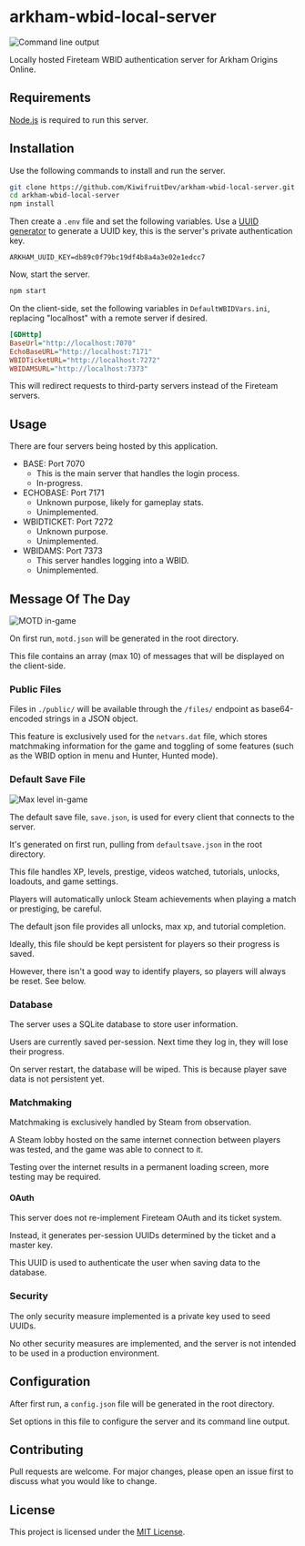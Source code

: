 # arkham-wbid-local-server

![Command line output](https://i.imgur.com/Oydg0lt.png)

Locally hosted Fireteam WBID authentication server for Arkham Origins Online.

## Requirements

[Node.js](https://nodejs.org/en/) is required to run this server.

## Installation

Use the following commands to install and run the server.

```bash
git clone https://github.com/KiwifruitDev/arkham-wbid-local-server.git
cd arkham-wbid-local-server
npm install
```

Then create a `.env` file and set the following variables. Use a [UUID generator](https://www.uuidgenerator.net/) to generate a UUID key, this is the server's private authentication key.

```env
ARKHAM_UUID_KEY=db89c0f79bc19df4b8a4a3e02e1edcc7
```

Now, start the server.

```bash
npm start
```

On the client-side, set the following variables in `DefaultWBIDVars.ini`, replacing "localhost" with a remote server if desired.

```ini
[GDHttp]
BaseUrl="http://localhost:7070"
EchoBaseURL="http://localhost:7171"
WBIDTicketURL="http://localhost:7272"
WBIDAMSURL="http://localhost:7373"
```

This will redirect requests to third-party servers instead of the Fireteam servers.

## Usage

There are four servers being hosted by this application.

- BASE: Port 7070
  - This is the main server that handles the login process.
  - In-progress.
- ECHOBASE: Port 7171
  - Unknown purpose, likely for gameplay stats.
  - Unimplemented.
- WBIDTICKET: Port 7272
  - Unknown purpose.
  - Unimplemented.
- WBIDAMS: Port 7373
  - This server handles logging into a WBID.
  - Unimplemented.

## Message Of The Day

![MOTD in-game](https://i.imgur.com/HUGcQkr.png)

On first run, `motd.json` will be generated in the root directory.

This file contains an array (max 10) of messages that will be displayed on the client-side.

### Public Files

Files in `./public/` will be available through the `/files/` endpoint as base64-encoded strings in a JSON object.

This feature is exclusively used for the `netvars.dat` file, which stores matchmaking information for the game and toggling of some features (such as the WBID option in menu and Hunter, Hunted mode).

### Default Save File

![Max level in-game](https://i.imgur.com/o2Ox5hb.png)

The default save file, `save.json`, is used for every client that connects to the server.

It's generated on first run, pulling from `defaultsave.json` in the root directory.

This file handles XP, levels, prestige, videos watched, tutorials, unlocks, loadouts, and game settings.

Players will automatically unlock Steam achievements when playing a match or prestiging, be careful.

The default json file provides all unlocks, max xp, and tutorial completion.

Ideally, this file should be kept persistent for players so their progress is saved.

However, there isn't a good way to identify players, so players will always be reset. See below.

### Database

The server uses a SQLite database to store user information.

Users are currently saved per-session. Next time they log in, they will lose their progress.

On server restart, the database will be wiped. This is because player save data is not persistent yet.

### Matchmaking

Matchmaking is exclusively handled by Steam from observation.

A Steam lobby hosted on the same internet connection between players was tested, and the game was able to connect to it.

Testing over the internet results in a permanent loading screen, more testing may be required.

#### OAuth

This server does not re-implement Fireteam OAuth and its ticket system.

Instead, it generates per-session UUIDs determined by the ticket and a master key.

This UUID is used to authenticate the user when saving data to the database.

### Security

The only security measure implemented is a private key used to seed UUIDs.

No other security measures are implemented, and the server is not intended to be used in a production environment.

## Configuration

After first run, a `config.json` file will be generated in the root directory.

Set options in this file to configure the server and its command line output.

## Contributing

Pull requests are welcome. For major changes, please open an issue first to discuss what you would like to change.

## License

This project is licensed under the [MIT License](https://choosealicense.com/licenses/mit/).
